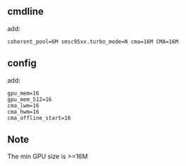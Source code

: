 ## cmdline

add:

```
coherent_pool=6M smsc95xx.turbo_mode=N cma=16M CMA=16M
```

## config

add:

```
gpu_mem=16
gpu_mem_512=16
cma_lwm=16
cma_hwm=16
cma_offline_start=16
```

## Note

The min GPU size is >=16M
